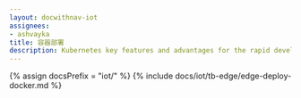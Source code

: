 ```yaml
---
layout: docwithnav-iot
assignees:
- ashvayka
title: 容器部署
description: Kubernetes key features and advantages for the rapid development of IoT projects and applications.
---
```


{% assign docsPrefix = "iot/" %}
{% include docs/iot/tb-edge/edge-deploy-docker.md %}

